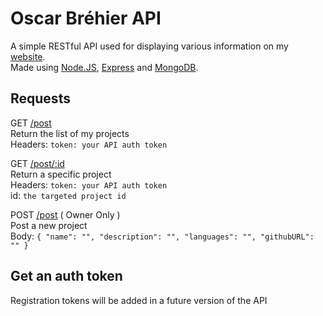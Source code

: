 # Oscar Bréhier API

A simple RESTful API used for displaying various information on my [website](brhoscar.vercel.app). 
<br/> Made using [Node.JS](https://nodejs.org/en/), [Express](https://expressjs.com/) and [MongoDB](https://www.mongodb.com/).

## Requests
GET [/post](https://brhoscar-api.herokuapp.com/post)
<br/> Return the list of my projects
<br/>Headers: `token: your API auth token`

GET [/post/:id](https://brhoscar-api.herokuapp.com/post/:id)
<br/> Return a specific project
<br/>Headers: `token: your API auth token`
<br/> id: `the targeted project id`

POST [/post](https://brhoscar-api.herokuapp.com/post) ( Owner Only )
<br/> Post a new project
<br/>Body: ```{
    "name": "",
    "description": "",
    "languages": "",
    "githubURL": ""
}```

## Get an auth token
Registration tokens will be added in a future version of the API